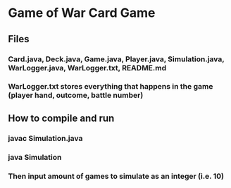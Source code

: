 # Game of War Card Game

## Files
### Card.java, Deck.java, Game.java, Player.java, Simulation.java, WarLogger.java, WarLogger.txt, README.md 
### WarLogger.txt stores everything that happens in the game (player hand, outcome, battle number)

## How to compile and run
### javac Simulation.java
### java Simulation
### Then input amount of games to simulate as an integer (i.e. 10)
